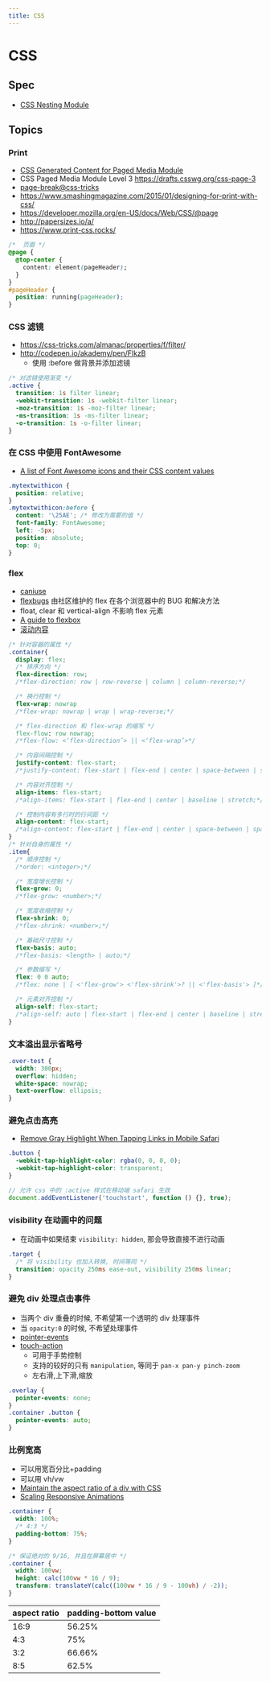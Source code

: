 ```yaml
---
title: CSS
---
```


# CSS

## Spec

- [CSS Nesting Module](https://www.w3.org/TR/css-nesting-1/)

## Topics

### Print

- [CSS Generated Content for Paged Media Module](https://www.w3.org/TR/css-gcpm-3)
- CSS Paged Media Module Level 3 https://drafts.csswg.org/css-page-3
- [page-break@css-tricks](https://css-tricks.com/almanac/properties/p/page-break/)
- https://www.smashingmagazine.com/2015/01/designing-for-print-with-css/
- https://developer.mozilla.org/en-US/docs/Web/CSS/@page
- http://papersizes.io/a/
- https://www.print-css.rocks/

```css
/*  页眉 */
@page {
  @top-center {
    content: element(pageHeader);
  }
}
#pageHeader {
  position: running(pageHeader);
}
```

### CSS 滤镜

- https://css-tricks.com/almanac/properties/f/filter/
- http://codepen.io/akademy/pen/FlkzB
  - 使用 :before 做背景并添加滤镜

```css
/* 对滤镜使用渐变 */
.active {
  transition: 1s filter linear;
  -webkit-transition: 1s -webkit-filter linear;
  -moz-transition: 1s -moz-filter linear;
  -ms-transition: 1s -ms-filter linear;
  -o-transition: 1s -o-filter linear;
}
```

### 在 CSS 中使用 FontAwesome

- [A list of Font Awesome icons and their CSS content values](http://astronautweb.co/snippet/font-awesome/)

```css
.mytextwithicon {
  position: relative;
}
.mytextwithicon:before {
  content: '\25AE'; /* 修改为需要的值 */
  font-family: FontAwesome;
  left: -5px;
  position: absolute;
  top: 0;
}
```

### flex

- [caniuse](http://caniuse.com/#feat=flexbox)
- [flexbugs](https://github.com/philipwalton/flexbugs) 由社区维护的 flex 在各个浏览器中的 BUG 和解决方法
- float, clear 和 vertical-align 不影响 flex 元素
- [A guide to flexbox](https://css-tricks.com/snippets/css/a-guide-to-flexbox/)
- [滚动内容](http://stackoverflow.com/a/14964944/1870054)

```css
/* 针对容器的属性 */
.container{
  display: flex;
  /* 排序方向 */
  flex-direction: row;
  /*flex-direction: row | row-reverse | column | column-reverse;*/

  /* 换行控制 */
  flex-wrap: nowrap
  /*flex-wrap: nowrap | wrap | wrap-reverse;*/

  /* flex-direction 和 flex-wrap 的缩写 */
  flex-flow: row nowrap;
  /*flex-flow: <‘flex-direction’> || <‘flex-wrap’>*/

  /* 内容间隔控制 */
  justify-content: flex-start;
  /*justify-content: flex-start | flex-end | center | space-between | space-around;*/

  /* 内容对齐控制 */
  align-items: flex-start;
  /*align-items: flex-start | flex-end | center | baseline | stretch;*/

  /* 控制内容有多行时的行间距 */
  align-content: flex-start;
  /*align-content: flex-start | flex-end | center | space-between | space-around | stretch;*/
}
/* 针对自身的属性 */
.item{
  /* 顺序控制 */
  /*order: <integer>;*/

  /* 宽度增长控制 */
  flex-grow: 0;
  /*flex-grow: <number>;*/

  /* 宽度收缩控制 */
  flex-shrink: 0;
  /*flex-shrink: <number>;*/

  /* 基础尺寸控制 */
  flex-basis: auto;
  /*flex-basis: <length> | auto;*/

  /* 参数缩写 */
  flex: 0 0 auto;
  /*flex: none | [ <'flex-grow'> <'flex-shrink'>? || <'flex-basis'> ]*/

  /* 元素对齐控制 */
  align-self: flex-start;
  /*align-self: auto | flex-start | flex-end | center | baseline | stretch;*/
}
```

### 文本溢出显示省略号

```css
.over-test {
  width: 300px;
  overflow: hidden;
  white-space: nowrap;
  text-overflow: ellipsis;
}
```

### 避免点击高亮

- [Remove Gray Highlight When Tapping Links in Mobile Safari](https://css-tricks.com/snippets/css/remove-gray-highlight-when-tapping-links-in-mobile-safari/)

```css
.button {
  -webkit-tap-highlight-color: rgba(0, 0, 0, 0);
  -webkit-tap-highlight-color: transparent;
}
```

```js
// 允许 css 中的 :active 样式在移动端 safari 生效
document.addEventListener('touchstart', function () {}, true);
```

### visibility 在动画中的问题

- 在动画中如果结束 `visibility: hidden`, 那会导致直接不进行动画

```css
.target {
  /* 将 visibility 也加入转换, 时间等同 */
  transition: opacity 250ms ease-out, visibility 250ms linear;
}
```

### 避免 div 处理点击事件

- 当两个 div 重叠的时候, 不希望第一个透明的 div 处理事件
- 当 `opacity:0` 的时候, 不希望处理事件
- [pointer-events](https://developer.mozilla.org/en-US/docs/Web/CSS/pointer-events)
- [touch-action](https://developer.mozilla.org/en-US/docs/Web/CSS/touch-action)
  - 可用于手势控制
  - 支持的较好的只有 `manipulation`, 等同于 `pan-x pan-y pinch-zoom`
  - 左右滑,上下滑,缩放

```css
.overlay {
  pointer-events: none;
}
.container .button {
  pointer-events: auto;
}
```

### 比例宽高

- 可以用宽百分比+padding
- 可以用 vh/vw
- [Maintain the aspect ratio of a div with CSS](http://stackoverflow.com/questions/1495407)
- [Scaling Responsive Animations](https://css-tricks.com/scaling-responsive-animations/)

```css
.container {
  width: 100%;
  /* 4:3 */
  padding-bottom: 75%;
}

/* 保证绝对的 9/16, 并且在屏幕居中 */
.container {
  width: 100vw;
  height: calc(100vw * 16 / 9);
  transform: translateY(calc((100vw * 16 / 9 - 100vh) / -2));
}
```

| aspect ratio | padding-bottom value |
| ------------ | -------------------- |
| 16:9         | 56.25%               |
| 4:3          | 75%                  |
| 3:2          | 66.66%               |
| 8:5          | 62.5%                |
